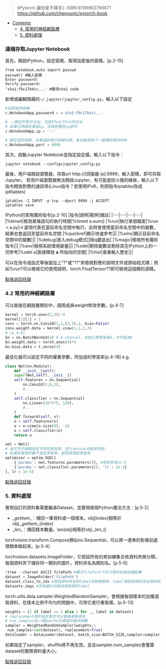 >《Pytorch 讓你愛不釋手》ISBN:9789863796671
> https://github.com/chenyuntc/pytorch-book


<span id="contents"><a href="#contents"> </span>
* Contents
    * [4. 常用的神經網路層](#ch4)
    * [5. 資料處理](#ch5)

### 遠端存取Jupyter Notebook
首先，開啟IPython，設定密碼，取得加密後的密碼。[p.2-15]
```
from notebook.auto import passwd
passwd() #輸入密碼
Enter password:
Verify password:
'sha1:f9c17b4cc...' #獲得sha1 code
```
新增或編輯隱藏的`~/.jupyter/jupyter_config.py`，輸入以下設定
```python
#加密後的密碼
c.NotebookApp.password = u'sha1:f9c17b4cc...'

# ::綁定所有IP位址，包括IPv4/IPv6的位址
# 如果只想綁定某個ip，改成對應的ip即可
c.NotebookApp.ip = '::'

# 綁定通訊埠號，如果通訊埠已經被佔用，會自動使用下一號通訊埠10000
c.NotebookApp.port = 9999
```
其次，啟動Jupyter Notebook並指定設定檔，輸入以下指令：
```conda
jupyter notebook --config=jupyter_config.py
```
最後，用戶端開啟瀏覽器，存取url <http>http://[伺服器 ip]:9999</http>，輸入密碼，即可存取Jupyter。
若用戶端瀏覽器無法開啟Jupyter，有可能是防火牆的緣故，輸入以下指令開放對應的通訊埠(Linux指令？若使用IPv6，則把指令iptables改成ip6tables)
```
iptables -I INPUT -p tcp --dport 9999 -j ACCEPT
iptables save
```

IPython的常用魔術指令[p.2-10]
|指令|說明|範例|備註|
|---|---|---|---|
|%timeit|檢測某條語句的執行時間|%timeit a.sum()
|%run|執行某個檔案|%run -i a.py|**-i** 選項代表在當前命名空間中執行，此時會使用當前命名空間中的變數，結果也會返回至當前命名空間
|%quickref|顯示快速參考|||
|%who|顯示目前命名空間中的變數|||
|%debug|進入debug模式||按q鍵退出|
|%magic|檢視所有魔術指令|||
|%env|檢視系統環境變量|||
|%xdel|刪除變數並刪除其在IPython上的一切參考|%xdel a|直接釋放 **a** 所指向的空間|
|%hist|查看輸入歷史|||

可以在指令或函式等後面加上"?"或"??"來檢視對應的說明文件或原始程式碼；例如%run?可以檢視它的使用說明，torch.FloatTensor??即可檢視這個類的源碼。

[點我返回目錄](#contents)

<span id="ch4"></span>
### 4.2 常用的神經網路層
可以直接在網路層類別中，調用成員weight修改參數。[p.4-7]
```python
kernel = torch.ones(3,3)/-9
kernel[1][1] = 1
conv = torch.nn.Conv2d(1,1,(3,3),1, bias=False)
conv.weight.data = kernel.view(1,1,3,3)
# [p.4-8]
bn = nn.BatchNorm1d(4) # 4 channel，初始化標準差為4，平均值為0
bn.weight.data = torch.ones(4)*4
bn.bias.data = t.zeros(4)
```

最佳化器可以設定不同的權重參數，所加成的學習率[p.4-18]
e.g.
```python
class Net(nn.Module):
    def __init__(self):
    super(Net,self).__init__()
    self.features = nn.Sequential(
        nn.Conv2d(3,6,2),
        #...
    )
    self.classifier = nn.Sequential(
        nn.Linear(16*5*5, 120),
        #...
    )
    def forward(self, x):
    o = self.features(x)
    o = o.view(o.size(0), -1)
    o = self.classifier(o)
    return o

net = Net()
# 為不同子網路設定不同的學習率，在finetune中經常用到
# 如果對某個參數不指定學習率，就使用預設學習率
optimizer = optim.SGD([
    {'params': net.features.parameters()}, #學習率為1e-5
    {'params': net.classifier.parameters(), 'lr': 1e-2}
], lr = 1e-5)
```
[點我返回目錄](#contents)

<span id="ch5"></span>
### 5. 資料處理
實現自訂的資料集需要繼承Dataset，並實現兩個Python魔法方法：[p.5-2]
* \__getitem__：傳回一筆資料或一個樣本。obj[index]相等於obj.\__getitem__(index)
* \__len__：傳回樣本數量。len(obj)相等於obj.\__len__()

torchvision.transform.Compose類似nn.Sequential，可以將一連串的影像前處理類串聯起來。[p.5-4]

torchvision.datasets.ImageFolder，它假設所有的育訓練集合依資料夾做分類，每個資料夾下儲存同一類別的圖片，資料夾名為類別名。[p.5-6]
```python
!tree --charset ASCII filePath #顯示filePath下的子資料夾樹狀檔結構
dataset = ImageFolder('filePath')
dataset.class_to_idx #檢查資料夾名和label的對應關係，label預設按資料夾名順序排序後存成字典
datasets.imgs #所有圖片的路徑和對應的label
```

torch.utils.data.sampler.WeightedRandomSampler，會根據每個樣本的加權選取資料，在樣本比例不均勻的問題中，可用它進行重取樣。[p.5-13]
```python
weights = [2 if label == 1 else 1 for _, label in dataset]
# replacement用於指定是否可以重複選取樣本
# num_samples為一個Epoche共選取的樣本總數
sampler = WeightedRandomSampler(weights,\
 num_samples=len(dataset), replacement=True)
dataloader = DataLoader(dataset, batch_size=BATCH_SIZE,sampler=sampler)
```
如果指定了sampler，shuffle將不再生效，並且sampler.num_samples會覆蓋dataset的實際資料量大小。

[點我返回目錄](#contents)

